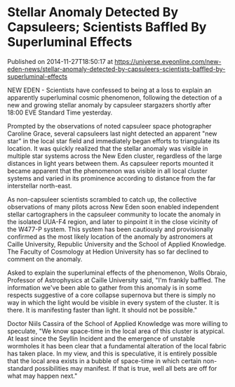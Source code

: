 # Stellar Anomaly Detected By Capsuleers; Scientists Baffled By Superluminal Effects
Published on 2014-11-27T18:50:17 at https://universe.eveonline.com/new-eden-news/stellar-anomaly-detected-by-capsuleers-scientists-baffled-by-superluminal-effects

NEW EDEN - Scientists have confessed to being at a loss to explain an apparently superluminal cosmic phenomenon, following the detection of a new and growing stellar anomaly by capsuleer stargazers shortly after 18:00 EVE Standard Time yesterday.

Prompted by the observations of noted capsuleer space photographer Caroline Grace, several capsuleers last night detected an apparent "new star" in the local star field and immediately began efforts to triangulate its location. It was quickly realized that the stellar anomaly was visible in multiple star systems across the New Eden cluster, regardless of the large distances in light years between them. As capsuleer reports mounted it became apparent that the phenomenon was visible in all local cluster systems and varied in its prominence according to distance from the far interstellar north-east.

As non-capsuleer scientists scrambled to catch up, the collective observations of many pilots across New Eden soon enabled independent stellar cartographers in the capsuleer community to locate the anomaly in the isolated UUA-F4 region, and later to pinpoint it in the close vicinity of the W477-P system. This system has been cautiously and provisionally confirmed as the most likely location of the anomaly by astronomers at Caille University, Republic University and the School of Applied Knowledge. The Faculty of Cosmology at Hedion University has so far declined to comment on the anomaly.

Asked to explain the superluminal effects of the phenomenon, Wolls Obraio, Professor of Astrophysics at Caille University said, "I'm frankly baffled. The information we've been able to gather from this anomaly is in some respects suggestive of a core collapse supernova but there is simply no way in which the light would be visible in every system of the cluster. It is there. It is manifesting faster than light. It should not be possible."

Doctor Niils Cassira of the School of Applied Knowledge was more willing to speculate, "We know space-time in the local area of this cluster is atypical. At least since the Seyllin Incident and the emergence of unstable wormholes it has been clear that a fundamental alteration of the local fabric has taken place. In my view, and this is speculative, it is entirely possible that the local area exists in a bubble of space-time in which certain non-standard possibilities may manifest. If that is true, well all bets are off for what may happen next."
